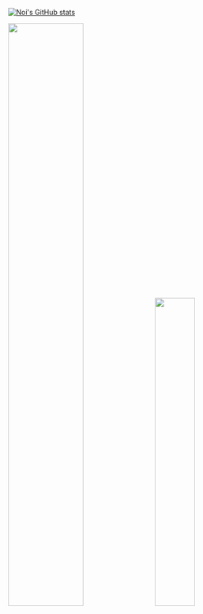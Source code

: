 [![Noi's GitHub stats](https://github-readme-stats.vercel.app/api?username=anuraghazra)](https://github.com/anuraghazra/github-readme-stats)

<div class='container'>
<img style="height: auto; width: 55%;" class="img" src="[![Noi's GitHub stats](https://github-readme-stats.vercel.app/api?username=noihirsch)](https://github.com/noihirsch/github-readme-stats)" />
&nbsp;
&nbsp;
<img style="height: auto; width: 40%;" class="img" src="[![Top Langs](https://github-readme-stats.vercel.app/api/top-langs/?username=noihirsch)](https://github.com/noihirsch/github-readme-stats)"/>
</div>
